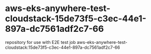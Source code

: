 # aws-eks-anywhere-test-cloudstack-15de73f5-c3ec-44e1-897a-dc7561adf2c7-66
repository for use with E2E test job aws-eks-anywhere-test-cloudstack:15de73f5-c3ec-44e1-897a-dc7561adf2c7-66
